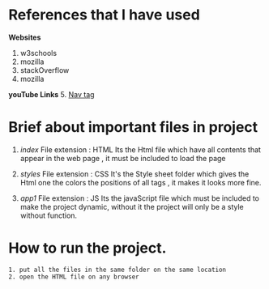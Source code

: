 # References that I have used

**Websites** 
1. w3schools 
2. mozilla
3. stackOverflow
4. mozilla

**youTube Links**
	5. [Nav tag](https://www.youtube.com/watch?v=STTxKqulkZU)

# Brief about important files in project

1. _index_
	File extension : HTML
	Its the Html file which have all contents that appear in the web page ,
	it must be included to load the page

2. _styles_
	File extension : CSS
	It's the Style sheet folder which gives the Html one the colors the positions of all tags , it makes it looks more fine.

3. _app1_
	File extension : JS
	Its the javaScript file which must be included to make the project dynamic,
	 without it the project will only be a style without function.




# How to run the project.

	1. put all the files in the same folder on the same location
	2. open the HTML file on any browser 
